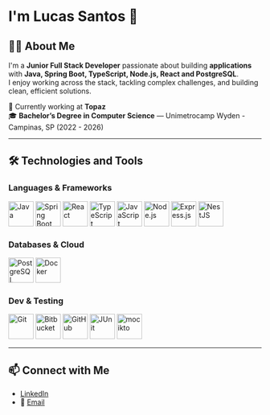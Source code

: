 # I'm Lucas Santos 👋

## 👨‍💻 About Me  
I'm a **Junior Full Stack Developer** passionate about building **applications** with **Java, Spring Boot, TypeScript, Node.js, React and PostgreSQL**.  
I enjoy working across the stack, tackling complex challenges, and building clean, efficient solutions.  

🔧 Currently working at **Topaz**  
🎓 **Bachelor’s Degree in Computer Science** — Unimetrocamp Wyden - Campinas, SP (2022 - 2026)

---

## 🛠️ Technologies and Tools  

### **Languages & Frameworks**  
<p>
  <img title="Java" alt="Java" width="50px" height="50px" src="https://raw.githubusercontent.com/marwin1991/profile-technology-icons/refs/heads/main/icons/java.png" />
  <img title="Spring Boot" alt="Spring Boot" width="50px" height="50px" src="https://raw.githubusercontent.com/marwin1991/profile-technology-icons/refs/heads/main/icons/spring_boot.png" />
  <img title="React" alt="React" width="50px" height="50px" src="https://raw.githubusercontent.com/marwin1991/profile-technology-icons/refs/heads/main/icons/react.png" />
  <img title="TypeScript" alt="TypeScript" width="50px" height="50px" src="https://raw.githubusercontent.com/marwin1991/profile-technology-icons/refs/heads/main/icons/typescript.png" />
  <img title="JavaScript" alt="JavaScript" width="50px" height="50px" src="https://raw.githubusercontent.com/marwin1991/profile-technology-icons/refs/heads/main/icons/javascript.png" />
  <img title="Node.js" alt="Node.js" width="50px" height="50px" src="https://raw.githubusercontent.com/marwin1991/profile-technology-icons/refs/heads/main/icons/node_js.png" />
  <img title="Express.js" alt="Express.js" width="50px" height="50px" src="https://raw.githubusercontent.com/marwin1991/profile-technology-icons/refs/heads/main/icons/express.png" />
  <img title="NestJS" alt="NestJS" width="50px" height="50px" src="https://raw.githubusercontent.com/marwin1991/profile-technology-icons/refs/heads/main/icons/nest_js.png" />
</p>

### **Databases & Cloud**  
<p>
  <img title="PostgreSQL" alt="PostgreSQL" width="50px" height="50px" src="https://raw.githubusercontent.com/marwin1991/profile-technology-icons/refs/heads/main/icons/postgresql.png" />
  <img title="Docker" alt="Docker" width="50px" height="50px" src="https://raw.githubusercontent.com/marwin1991/profile-technology-icons/refs/heads/main/icons/docker.png" />
</p>

### **Dev & Testing**  
<p>
  <img title="Git" alt="Git" width="50px" height="50px" src="https://raw.githubusercontent.com/marwin1991/profile-technology-icons/refs/heads/main/icons/git.png" />
  <img title="Bitbucket" alt="Bitbucket" width="50px" height="50px" src="https://raw.githubusercontent.com/marwin1991/profile-technology-icons/refs/heads/main/icons/bitbucket.png" />
  <img title="GitHub" alt="GitHub" width="50px" height="50px" src="https://raw.githubusercontent.com/marwin1991/profile-technology-icons/refs/heads/main/icons/github.png" />
  <img title="JUnit" alt="JUnit" width="50px" height="50px" src="https://raw.githubusercontent.com/marwin1991/profile-technology-icons/refs/heads/main/icons/junit.png" />
  <img title="mocikto" alt="mocikto" width="50px" height="50px" src="https://raw.githubusercontent.com/marwin1991/profile-technology-icons/refs/heads/main/icons/mocikto.png" />
</p>



---

## 📫 Connect with Me  

- [LinkedIn](https://www.linkedin.com/in/lucas-santos-729047236/)
- 📧 [Email](itslucas.ferreira.santos@gmail.com)
